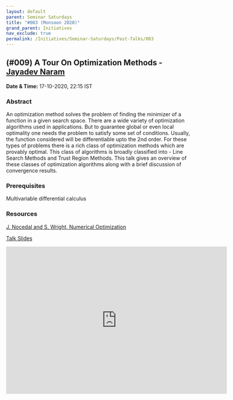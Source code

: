 ```yaml
---
layout: default
parent: Seminar Saturdays
title: "#003 (Monsoon 2020)"
grand_parent: Initiatives
nav_exclude: true
permalink: /Initiatives/Seminar-Saturdays/Past-Talks/003
---
```


(#009) **A Tour On Optimization Methods** - [Jayadev Naram](https://in.linkedin.com/in/jayadev-naram-468764167)
------------------

**Date & Time:** 17-10-2020, 22:15 IST

### Abstract
An optimization method solves the problem of finding the minimizer of a function in a given search space. There are a wide variety of optimization algorithms used in applications. But to guarantee global or even local optimality one needs the problem to satisfy some set of conditions. Usually, the function considered will be differentiable upto the 2nd order. For these types of problems there is a rich class of optimization methods which are provably optimal. This class of algorithms is broadly classified into - Line Search Methods and Trust Region Methods. This talk gives an overview of these classes of optimization algorithms along with a brief discussion of convergence results.

### Prerequisites
Multivariable differential calculus

### Resources 
[J. Nocedal and S. Wright, Numerical Optimization](https://www.csie.ntu.edu.tw/~r97002/temp/num_optimization.pdf)

[Talk Slides](talk_17_10_20_opt_methods.pdf)

<iframe width="600" height="400" src="https://www.youtube.com/embed/HHbBttEK8R0" frameborder="0" allow="accelerometer; autoplay; clipboard-write; encrypted-media; gyroscope; picture-in-picture" allowfullscreen></iframe>
